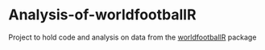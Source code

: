 # Analysis-of-worldfootballR
Project to hold code and analysis on data from the [worldfootballR](https://github.com/JaseZiv/worldfootballR) package
